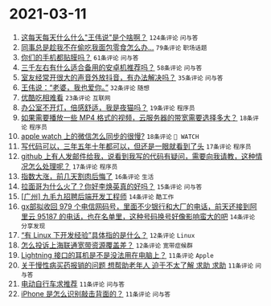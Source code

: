 # 2021-03-11

1. [这每天每天什么什么"王伟说"是个啥啊？](https://www.v2ex.com/t/760532) `124条评论` `问与答`
1. [同事总是趁我不在偷吃我面包零食怎么办...](https://www.v2ex.com/t/760596) `79条评论` `职场话题`
1. [你们的手机都贴膜吗？](https://www.v2ex.com/t/760554) `61条评论` `问与答`
1. [三千左右有什么适合备用的安卓机推荐吗？](https://www.v2ex.com/t/760533) `58条评论` `问与答`
1. [室友经常开很大的声音外放抖音，有办法解决吗？](https://www.v2ex.com/t/760592) `35条评论` `问与答`
1. [王伟说：“老婆，我也爱你。”](https://www.v2ex.com/t/760530) `32条评论` `随想`
1. [优酷吃相难看](https://www.v2ex.com/t/760600) `23条评论` `互联网`
1. [办公室不开灯，倍感舒适，我是夜猫吗？](https://www.v2ex.com/t/760572) `19条评论` `程序员`
1. [如果需要播放一些 MP4 格式的视频，云服务器的带宽需要选择多大？](https://www.v2ex.com/t/760593) `18条评论` `程序员`
1. [apple watch 上的微信怎么同步的很慢?](https://www.v2ex.com/t/760538) `18条评论` ` WATCH`
1. [写代码可以，三年五年十年都可以，但还是一眼就看到了头](https://www.v2ex.com/t/760599) `17条评论` `程序员`
1. [github 上有人发邮件给我，说看到我写的代码有疑问，需要向我请教，这种情况怎么处理呢？](https://www.v2ex.com/t/760555) `17条评论` `程序员`
1. [指数大涨，前几天割肉后悔了](https://www.v2ex.com/t/760603) `16条评论` `生活`
1. [拉面哥为什么火了？你好李焕英真的好吗？](https://www.v2ex.com/t/760611) `15条评论` `问与答`
1. [[广州] 九毛九招聘后端开发工程师](https://www.v2ex.com/t/760539) `14条评论` `酷工作`
1. [gx部拟收回 979 个电信网码号，里面不少银行和大厂的电话，前天还接到阿里云 95187 的电话，也在名单里，这种号码换号好像影响蛮大的吧](https://www.v2ex.com/t/760535) `14条评论` `分享发现`
1. [“有 Linux 下开发经验”具体指的是什么？](https://www.v2ex.com/t/760618) `12条评论` `Linux`
1. [怎么投诉上海联通宽带资源覆盖差？](https://www.v2ex.com/t/760587) `12条评论` `宽带症候群`
1. [Lightning 接口的耳机是不是没法用在电脑上？](https://www.v2ex.com/t/760573) `11条评论` `Apple`
1. [关于慢性病买药报销的问题 想帮助老年人 迫于不太了解 求助 求助](https://www.v2ex.com/t/760566) `11条评论` `问与答`
1. [电动自行车求推荐](https://www.v2ex.com/t/760545) `11条评论` `问与答`
1. [iPhone 是怎么识别敲击背面的？](https://www.v2ex.com/t/760542) `11条评论` `问与答`
